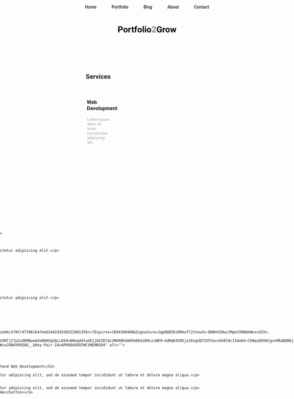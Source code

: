 <!DOCTYPE html>
<html lang="en">
<head>
   <meta charset="UTF-8">
   <meta name="viewport" content="width=device-width, initial-scale=1.0">
   <title>Portfolio</title>
   <link rel="preconnect" href="https://fonts.googleapis.com">
   <link rel="preconnect" href="https://fonts.gstatic.com" crossorigin>
   <link rel="stylesheet" href="https://cdnjs.cloudflare.com/ajax/libs/font-awesome/6.4.2/css/all.min.css">
   <link rel="preconnect" href="https://fonts.googleapis.com">
   <link rel="preconnect" href="https://fonts.gstatic.com" crossorigin>
   <link href="https://fonts.googleapis.com/css2?family=El+Messiri&family=Oswald:wght@200;300;400;500;600;700&family=Roboto:ital,wght@0,100;0,300;0,400;0,500;0,700;0,900;1,100;1,300;1,400;1,500;1,700;1,900&display=swap" rel="stylesheet">
   <style>
      *{
      font-family: 'El Messiri', sans-serif;
      font-family: 'Oswald', sans-serif;
      font-family: 'Roboto', sans-serif;
      margin: 0;
      text-decoration: none;
      }

      header{
         display: flex;
         width:100%;
         height: 100px;
         flex-direction: row;
         justify-content: space-between;
         align-items: center;
         box-shadow: 2px 2px 20px 3px rgba(71, 71, 71, 0.267);

      }

      ul{
         display: flex;
         font-weight: 500;
         justify-content: space-evenly;
         align-items: left;
         padding: 10px;
      }

      li{   
         list-style-type: none;
         flex-direction: row;
         padding: 0 10px;
         cursor: pointer;
      }

      li:hover{
         color:rgba(0, 0, 0, 0.582);
      }

      .logo h1{
         color: black;
      }

      .logo span{
         color:rgba(0, 0, 0, 0.479);
         cursor: pointer;
      }

      .social-media-icons{
         margin-right: 20px;
      }

      .social-media-icons a{
         color: black;
         font-size: 1.2em;
         margin: 10px;
      }

      section{
         width: 100%;
         flex-direction: row;
         display: flex;
      }

      .left{
         width: 33.333%;
         display: flex;
         flex-direction: column;
         margin: 10px;
      }

      .left h2{
         font-weight: 700;
         margin: 35% 0 35px 25%;
      }

      .cards{
         display: flex;
         flex-direction: column;
         align-items: center;
         justify-content: space-between;
      }

      .card{
         display: flex;
         flex-direction: column;
         border-radius: 10px;
         width:53%;
         height: 50%;
         margin-bottom: 35px;
      }

      .head{
         display: flex;
         flex-direction: row;
         padding: 3px;
      }

      .head h3{
         padding-left: 3px;
         font-weight: 600;
         font-size: 1.2em;
      }

      .head i{
         font-size: 1.2em;
      }

      .info{
         color: rgba(0, 0, 0, 0.356);
         font-size: 0.9em;
         padding: 3px 3px 5px 7px; 
      }

      .middle{
         display: flex;
         align-items: center;
         flex-direction: column;
         width: 33.333%;
      }

      .middle h1{
         margin: 30% 0 20px;
         font-size: 5em;
         font-weight: 800;
      }

      .middle img{
         width:300px;
         height: 300px;
         background-color: rgb(0, 132, 255);
         border: 7px solid rgb(228, 228, 228);
         border-radius: 15px;
      }

      .right{
         display: flex;
         align-items: center;
         flex-direction: column;
         width: 33.333%;
      }

      .content{
         margin: 35% 0 35px 25%;
      }

      .content h2{
         width: 90%;
         font-weight: 700;
         margin: 0 0 35px 5px;
      }

      .content .info p{
         width: 70%;
      }

      button{
         color: white;
         background-color: black;
         width: 80px;
         height: 40px;
         font-size: 1.1em;
         font-weight: 500;
         border: none;
         margin: 17px 0 25px 0;
      }

      .contaner{
         width: 100%;
         display: flex;
         flex-direction: row;
      }

      .analiyes{
         margin-right: 35px;
      }

      .analiyes h1{
         font-size: 1.8em;
         padding-bottom: 10px;
         color: black;
      }

      .analiyes span{
         font-size: 1.3em;
         font-weight: 300;
         color:rgba(0, 0, 0, 0.356);
      }
   </style>
</head>
<body>
   <header class="header">
      <div class="tabs">
         <ul>
            <li>Home</li>
            <li>Portfolio</li>
            <li>Blog</li>
            <li>About</li>
            <li>Contact</li>
         </ul>
      </div>
      <div class="logo">
         <a href=""><h1>Portfolio<span>2</span>Grow</h1></a>
      </div>
      <div class="social-media-icons">
         <a href="#"><i class="fa-brands fa-instagram"></i></a>
         <a href="#"><i class="fa-brands fa-square-facebook"></i></a>
         <a href="#"><i class="fa-brands fa-twitter"></i></a>
         <a href="#"><i class="fa-brands fa-linkedin"></i></a>
      </div>
   </header>

   <section>
      <div class="left">
         <h2>Services</h2>
         <div class="cards">
         <div class="card">
            <div class="head">
               <i class="fa-solid fa-window-maximize"></i>               
               <h3>Web Devolopment</h3>
            </div>
            <div class="info">
                  <p>Lorem ipsum dolor sit amet, consectetur adipiscing elit.</p>
            </div>
         </div>

         <div class="card">
            <div class="head">
               <i class="fa-solid fa-paint-roller"></i>               
               <h3>Ui/Ux Design</h3>
            </div>
            <div class="info">
                  <p>Lorem ipsum dolor sit amet, consectetur adipiscing elit.</p>
            </div>
         </div>

         
         <div class="card">
            <div class="head">
               <i class="fa-solid fa-code"></i>
               <h3>Web conculating</h3>
            </div>
            <div class="info">
                  <p>Lorem ipsum dolor sit amet, consectetur adipiscing elit.</p>
            </div>
         </div>
         </div>
      </div>

      <div class="middle">
         <h1>Ahmed Sabry</h1>
         <img src="https://s3-alpha-sig.figma.com/img/ce04/e78f/477061647ee634d23d2d9322001356cc?Expires=1694390400&Signature=Jqp8bDI6i0Rmufl2tXvw3x~DKNnXS0witMpmJSMQbhWesnS5Xs-udeTmzsI6HbdZ0vOmYTBy03he4t43hq8NhTIo-QOik5IHYI2Z3XSCU7kRFPj9jFezvFPqwpEVg2GUTwQ18a7fvM9VdNTjCTp2udKMQwem2m8H8UqSALLKk9u6Hoqd4tuGK1jbEZDlQi2RKKNhUmHhbEKmiB9czzWE9~eUMqK4SM2jaJEegUQT2VFVavsbk8l8c134wk6~CkNqxbDX6Cgvn9RaBQN6jen~2U-zKdU8qhEINIQpZmtYt~m~gTjr3KosH9fziY9Ofmxlu-aFM-ngPWcaJQN4V0XEAQ__&Key-Pair-Id=APKAQ4GOSFWCVNEHN3O4" alt="">
      </div>

      <div class="right">
         <div class="content">
            <h2>Software Developer Specialized In Frontend Web Development</h2>
            <div class="info">
               <p>Lorem ipsum dolor sit amet, consectetur adipiscing elit, sed do eiusmod tempor incididunt ut labore et dolore magna aliqua.</p>
               <br>
               <br>
               <p>Lorem ipsum dolor sit amet, consectetur adipiscing elit, sed do eiusmod tempor incididunt ut labore et dolore magna aliqua.</p>
               <a class="button" href=""><button>Hire me</button></a>

               <div class="contaner">
                  <div class="analiyes">
                     <h1>9+ Years</h1>
                     <span>Experience</span>
                  </div>
                  <div class="analiyes">
                     <h1>99+</h1>
                     <span>Clients</span>
                  </div>
               </div>
            </div>
         </div>
      </div>
   </section>
</body>
</html>
